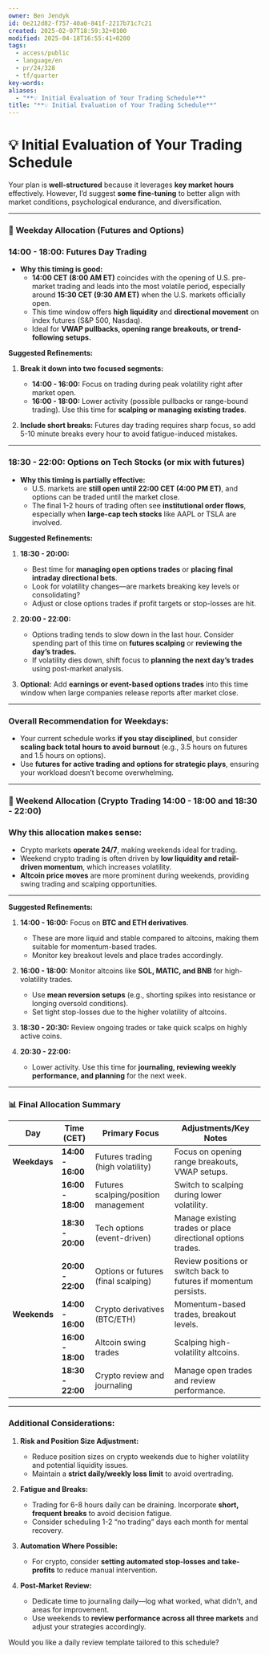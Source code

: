 ```yaml
---
owner: Ben Jendyk
id: 0e212d82-f757-40a0-841f-2217b71c7c21
created: 2025-02-07T18:59:32+0100
modified: 2025-04-18T16:55:41+0200
tags:
  - access/public
  - language/en
  - pr/24/328
  - tf/quarter
key-words: 
aliases:
  - "**💡 Initial Evaluation of Your Trading Schedule**"
title: "**💡 Initial Evaluation of Your Trading Schedule**"
---
```


# **💡 Initial Evaluation of Your Trading Schedule**
Your plan is **well-structured** because it leverages **key market hours** effectively. However, I’d suggest **some fine-tuning** to better align with market conditions, psychological endurance, and diversification.

---

### **📅 Weekday Allocation (Futures and Options)**

### **14:00 - 18:00: Futures Day Trading**  
- **Why this timing is good:**  
  - **14:00 CET (8:00 AM ET)** coincides with the opening of U.S. pre-market trading and leads into the most volatile period, especially around **15:30 CET (9:30 AM ET)** when the U.S. markets officially open.  
  - This time window offers **high liquidity** and **directional movement** on index futures (S&P 500, Nasdaq).  
  - Ideal for **VWAP pullbacks, opening range breakouts, or trend-following setups.**

**Suggested Refinements:**  
1. **Break it down into two focused segments:**  
   - **14:00 - 16:00:** Focus on trading during peak volatility right after market open.  
   - **16:00 - 18:00:** Lower activity (possible pullbacks or range-bound trading). Use this time for **scalping or managing existing trades**.  

2. **Include short breaks:** Futures day trading requires sharp focus, so add 5-10 minute breaks every hour to avoid fatigue-induced mistakes.

---

### **18:30 - 22:00: Options on Tech Stocks (or mix with futures)**  
- **Why this timing is partially effective:**  
  - U.S. markets are **still open until 22:00 CET (4:00 PM ET)**, and options can be traded until the market close.  
  - The final 1-2 hours of trading often see **institutional order flows**, especially when **large-cap tech stocks** like AAPL or TSLA are involved.

**Suggested Refinements:**  
1. **18:30 - 20:00:**  
   - Best time for **managing open options trades** or **placing final intraday directional bets**.  
   - Look for volatility changes—are markets breaking key levels or consolidating?  
   - Adjust or close options trades if profit targets or stop-losses are hit.

2. **20:00 - 22:00:**  
   - Options trading tends to slow down in the last hour. Consider spending part of this time on **futures scalping** or **reviewing the day’s trades.**  
   - If volatility dies down, shift focus to **planning the next day’s trades** using post-market analysis.

3. **Optional:** Add **earnings or event-based options trades** into this time window when large companies release reports after market close.

---

### **Overall Recommendation for Weekdays:**  
- Your current schedule works **if you stay disciplined**, but consider **scaling back total hours to avoid burnout** (e.g., 3.5 hours on futures and 1.5 hours on options).  
- Use **futures for active trading and options for strategic plays**, ensuring your workload doesn’t become overwhelming.

---

### **📅 Weekend Allocation (Crypto Trading 14:00 - 18:00 and 18:30 - 22:00)**

### **Why this allocation makes sense:**
- Crypto markets **operate 24/7**, making weekends ideal for trading.  
- Weekend crypto trading is often driven by **low liquidity and retail-driven momentum**, which increases volatility.  
- **Altcoin price moves** are more prominent during weekends, providing swing trading and scalping opportunities.

---

**Suggested Refinements:**  
1. **14:00 - 16:00:** Focus on **BTC and ETH derivatives**.  
   - These are more liquid and stable compared to altcoins, making them suitable for momentum-based trades.  
   - Monitor key breakout levels and place trades accordingly.  
   
2. **16:00 - 18:00:** Monitor altcoins like **SOL, MATIC, and BNB** for high-volatility trades.  
   - Use **mean reversion setups** (e.g., shorting spikes into resistance or longing oversold conditions).  
   - Set tight stop-losses due to the higher volatility of altcoins.

3. **18:30 - 20:30:** Review ongoing trades or take quick scalps on highly active coins.

4. **20:30 - 22:00:**  
   - Lower activity. Use this time for **journaling, reviewing weekly performance, and planning** for the next week.

---

### **📊 Final Allocation Summary**

| **Day**       | **Time (CET)**     | **Primary Focus**                      | **Adjustments/Key Notes**                                       |
|---------------|-------------------|----------------------------------------|-----------------------------------------------------------------|
| **Weekdays**  | **14:00 - 16:00**  | Futures trading (high volatility)     | Focus on opening range breakouts, VWAP setups.                  |
|               | **16:00 - 18:00**  | Futures scalping/position management  | Switch to scalping during lower volatility.                     |
|               | **18:30 - 20:00**  | Tech options (event-driven)           | Manage existing trades or place directional options trades.     |
|               | **20:00 - 22:00**  | Options or futures (final scalping)   | Review positions or switch back to futures if momentum persists.|
| **Weekends**  | **14:00 - 16:00**  | Crypto derivatives (BTC/ETH)          | Momentum-based trades, breakout levels.                         |
|               | **16:00 - 18:00**  | Altcoin swing trades                  | Scalping high-volatility altcoins.                              |
|               | **18:30 - 22:00**  | Crypto review and journaling          | Manage open trades and review performance.                      |

---

### **Additional Considerations:**

1. **Risk and Position Size Adjustment:**  
   - Reduce position sizes on crypto weekends due to higher volatility and potential liquidity issues.  
   - Maintain a **strict daily/weekly loss limit** to avoid overtrading.

2. **Fatigue and Breaks:**  
   - Trading for 6-8 hours daily can be draining. Incorporate **short, frequent breaks** to avoid decision fatigue.  
   - Consider scheduling 1-2 “no trading” days each month for mental recovery.

3. **Automation Where Possible:**  
   - For crypto, consider **setting automated stop-losses and take-profits** to reduce manual intervention.

4. **Post-Market Review:**  
   - Dedicate time to journaling daily—log what worked, what didn’t, and areas for improvement.  
   - Use weekends to **review performance across all three markets** and adjust your strategies accordingly.

Would you like a daily review template tailored to this schedule?